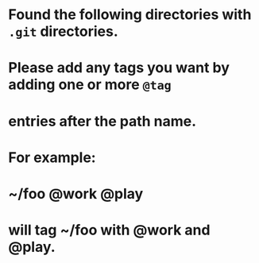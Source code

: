 # Found the following directories with `.git` directories.
#
# Please add any tags you want by adding one or more `@tag`
# entries after the path name.
# For example:
#   ~/foo @work @play
# will tag ~/foo with @work and @play.
#
